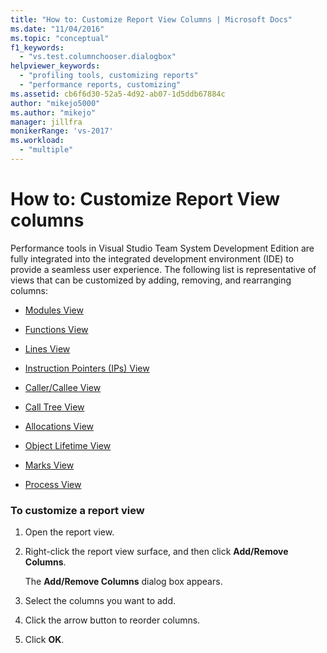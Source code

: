 ```yaml
---
title: "How to: Customize Report View Columns | Microsoft Docs"
ms.date: "11/04/2016"
ms.topic: "conceptual"
f1_keywords:
  - "vs.test.columnchooser.dialogbox"
helpviewer_keywords:
  - "profiling tools, customizing reports"
  - "performance reports, customizing"
ms.assetid: cb6f6d30-52a5-4d92-ab07-1d5ddb67884c
author: "mikejo5000"
ms.author: "mikejo"
manager: jillfra
monikerRange: 'vs-2017'
ms.workload:
  - "multiple"
---
```

# How to: Customize Report View columns
Performance tools in Visual Studio Team System Development Edition  are fully integrated into the integrated development environment (IDE) to provide a seamless user experience. The following list is representative of views that can be customized by adding, removing, and rearranging columns:

- [Modules View](../profiling/modules-view.md)

- [Functions View](../profiling/functions-view.md)

- [Lines View](../profiling/lines-view.md)

- [Instruction Pointers (IPs) View](../profiling/instruction-pointers-ips-view.md)

- [Caller/Callee View](../profiling/caller-callee-view.md)

- [Call Tree View](../profiling/call-tree-view.md)

- [Allocations View](../profiling/dotnet-memory-allocations-view.md)

- [Object Lifetime View](../profiling/object-lifetime-view.md)

- [Marks View](../profiling/marks-view.md)

- [Process View](../profiling/process-view.md)

### To customize a report view

1. Open the report view.

2. Right-click the report view surface, and then click **Add/Remove Columns**.

     The **Add/Remove Columns** dialog box appears.

3. Select the columns you want to add.

4. Click the arrow button to reorder columns.

5. Click **OK**.
